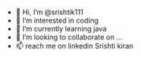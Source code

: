 - 👋 Hi, I’m @srishtik111
- 👀 I’m interested in coding 
- 🌱 I’m currently learning  java
- 💞️ I’m looking to collaborate on ...
- 📫 reach me on linkedin Srishti kiran

<!---
srishtik111/srishtik111 is a ✨ special ✨ repository because its `README.md` (this file) appears on your GitHub profile.
You can click the Preview link to take a look at your changes.
--->
